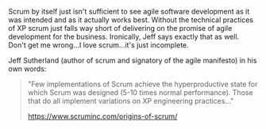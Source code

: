 Scrum by itself just isn't sufficient to see agile software development as it was intended and as it actually works best.  Without the technical practices of XP scrum just falls way short of delivering on the promise of agile development for the business.  Ironically, Jeff says exactly that as well.  Don't get me wrong...I love scrum...it's just incomplete.

Jeff Sutherland (author of scrum and signatory of the agile manifesto) in his own words: 
> "Few implementations of Scrum achieve the hyperproductive state for which Scrum was designed (5-10 times normal performance). Those that do all implement variations on XP engineering practices..."
>
> https://www.scruminc.com/origins-of-scrum/

